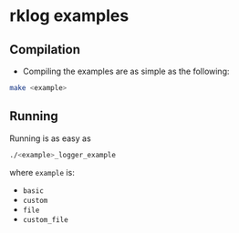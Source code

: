 # rklog examples

## Compilation

- Compiling the examples are as simple as the following:

```bash
make <example>
```

## Running

Running is as easy as

```bash
./<example>_logger_example
```

where `example` is:
- `basic`
- `custom`
- `file`
- `custom_file`
